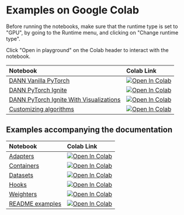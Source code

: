 # Examples on Google Colab

Before running the notebooks, make sure that the runtime type is set to "GPU", by going to the Runtime menu, and clicking on "Change runtime type".

Click "Open in playground" on the Colab header to interact with the notebook.

|Notebook|Colab Link|
|:---|:---|
[DANN Vanilla PyTorch](https://github.com/KevinMusgrave/pytorch-adapt/blob/main/examples/notebooks/DANNVanilla.ipynb) |[![Open In Colab](https://colab.research.google.com/assets/colab-badge.svg)](https://colab.research.google.com/github/KevinMusgrave/pytorch-adapt/blob/main/examples/notebooks/DANNVanilla.ipynb)
[DANN PyTorch Ignite](https://github.com/KevinMusgrave/pytorch-adapt/blob/main/examples/notebooks/DANNIgnite.ipynb) |[![Open In Colab](https://colab.research.google.com/assets/colab-badge.svg)](https://colab.research.google.com/github/KevinMusgrave/pytorch-adapt/blob/main/examples/notebooks/DANNIgnite.ipynb)
[DANN PyTorch Ignite With Visualizations](https://github.com/KevinMusgrave/pytorch-adapt/blob/main/examples/notebooks/DANNIgniteWithViz.ipynb) |[![Open In Colab](https://colab.research.google.com/assets/colab-badge.svg)](https://colab.research.google.com/github/KevinMusgrave/pytorch-adapt/blob/main/examples/notebooks/DANNIgniteWithViz.ipynb)
[Customizing algorithms](https://github.com/KevinMusgrave/pytorch-adapt/blob/main/examples/notebooks/CustomizingAlgorithms.ipynb) |[![Open In Colab](https://colab.research.google.com/assets/colab-badge.svg)](https://colab.research.google.com/github/KevinMusgrave/pytorch-adapt/blob/main/examples/notebooks/CustomizingAlgorithms.ipynb)


## Examples accompanying the documentation

|Notebook|Colab Link|
|:---|:---|
[Adapters](https://github.com/KevinMusgrave/pytorch-adapt/blob/main/examples/notebooks/docs_examples/Adapters.ipynb) |[![Open In Colab](https://colab.research.google.com/assets/colab-badge.svg)](https://colab.research.google.com/github/KevinMusgrave/pytorch-adapt/blob/main/examples/notebooks/docs_examples/Adapters.ipynb)
[Containers](https://github.com/KevinMusgrave/pytorch-adapt/blob/main/examples/notebooks/docs_examples/Containers.ipynb) |[![Open In Colab](https://colab.research.google.com/assets/colab-badge.svg)](https://colab.research.google.com/github/KevinMusgrave/pytorch-adapt/blob/main/examples/notebooks/docs_examples/Containers.ipynb)
[Datasets](https://github.com/KevinMusgrave/pytorch-adapt/blob/main/examples/notebooks/docs_examples/Datasets.ipynb) |[![Open In Colab](https://colab.research.google.com/assets/colab-badge.svg)](https://colab.research.google.com/github/KevinMusgrave/pytorch-adapt/blob/main/examples/notebooks/docs_examples/Datasets.ipynb)
[Hooks](https://github.com/KevinMusgrave/pytorch-adapt/blob/main/examples/notebooks/docs_examples/Hooks.ipynb) |[![Open In Colab](https://colab.research.google.com/assets/colab-badge.svg)](https://colab.research.google.com/github/KevinMusgrave/pytorch-adapt/blob/main/examples/notebooks/docs_examples/Hooks.ipynb)
[Weighters](https://github.com/KevinMusgrave/pytorch-adapt/blob/main/examples/notebooks/docs_examples/Weighters.ipynb) |[![Open In Colab](https://colab.research.google.com/assets/colab-badge.svg)](https://colab.research.google.com/github/KevinMusgrave/pytorch-adapt/blob/main/examples/notebooks/docs_examples/Weighters.ipynb)
[README examples](https://github.com/KevinMusgrave/pytorch-adapt/blob/main/examples/notebooks/ReadmeExamples.ipynb) |[![Open In Colab](https://colab.research.google.com/assets/colab-badge.svg)](https://colab.research.google.com/github/KevinMusgrave/pytorch-adapt/blob/main/examples/notebooks/ReadmeExamples.ipynb)
